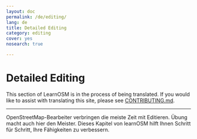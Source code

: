 ```yaml
---
layout: doc
permalink: /de/editing/
lang: de
title: Detailed Editing
category: editing
cover: yes
nosearch: true

---
```


Detailed Editing
================


This section of LearnOSM is in the process of being translated. If you would like to assist with translating this site, please see [CONTRIBUTING.md](https://github.com/hotosm/learnosm/blob/gh-pages/CONTRIBUTING.md).

---

OpenStreetMap-Bearbeiter verbringen die meiste Zeit mit Editieren. Übung macht auch hier den Meister. Dieses Kapitel von learnOSM hilft Ihnen Schritt für Schritt, Ihre Fähigkeiten zu verbessern.

